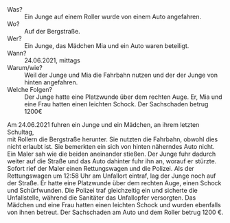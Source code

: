 <dl>
<dt> Was? <dd> Ein Junge auf einem Roller wurde von einem Auto angefahren.
<dt> Wo? <dd> Auf der Bergstraße.
<dt> Wer? <dd> Ein Junge, das Mädchen Mia und ein Auto waren beteiligt.
<dt> Wann? <dd> 24.06.2021, mittags
<dt> Warum/wie? <dd> Weil der Junge und Mia die Fahrbahn nutzen und der der Junge von hinten angefahren.
<dt> Welche Folgen? <dd> Der Junge hatte eine Platzwunde über dem rechten Auge. Er, Mia und eine Frau hatten einen leichten Schock. Der Sachschaden betrug 1200€ 
</dl>

Am 24.06.2021 fuhren ein Junge und ein Mädchen, an ihrem letzten Schultag,  
mit Rollern die Bergstraße herunter. Sie nutzten die Fahrbahn, obwohl dies  
nicht erlaubt ist. Sie bemerkten ein sich von hinten näherndes Auto nicht.  
Ein Maler sah wie die beiden aneinander stießen. Der Junge fuhr dadurch  
weiter auf die Straße und das Auto dahinter fuhr ihn an, worauf er stürzte.  
Sofort rief der Maler einen Rettungswagen und die Polizei. Als der  
Rettungswagen um 12:58 Uhr am Unfallort eintraf, lag der Junge noch auf  
der Straße. Er hatte eine Platzwunde über dem rechten Auge, einen Schock  
und Schürfwunden. Die Polizei traf gleichzeitig ein und sicherte die  
Unfallstelle, während die Sanitäter das Unfallopfer versorgten. Das  
Mädchen und eine Frau hatten einen leichten Schock und wurden ebenfalls  
von ihnen betreut. Der Sachschaden am Auto und dem Roller betrug 1200 €.
